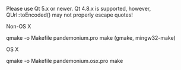 Please use Qt 5.x or newer. Qt 4.8.x is supported, however, QUrl::toEncoded()
may not properly escape quotes!

Non-OS X

qmake -o Makefile pandemonium.pro
make (gmake, mingw32-make)

OS X

qmake -o Makefile pandemonium.osx.pro
make
